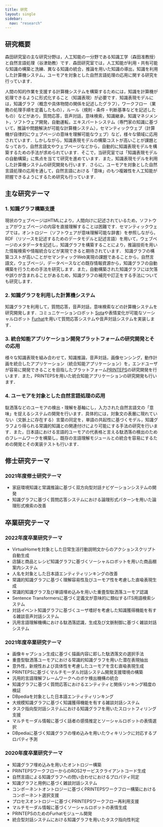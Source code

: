 ```yaml
---
title: 研究
layout: single
sidebar:
  nav: "research"
---
```

## 研究概要
森田研究室の主な研究分野は，人工知能の一分野である知識工学（森田准教授）と自然言語処理（谷津助教）です．森田研究室では，人工知能が利用・共有可能な知識の構築と洗練、異なる知識の統合，推論を用いた知識の導出，知識を利用した計算機システム，ユーモアを対象とした自然言語処理の応用に関する研究を行っています．

人間の知的作業を支援する計算機システムを構築するためには，知識を計算機が処理できるように形式化すること（知識表現）が必要です．知識表現モデルには，知識グラフ（概念や具体物間の関係を記述したグラフ），ワークフロー（業務の処理手順を定義したもの），ルール（規則・条件・判断基準などを記述したもの）などがあり，質問応答，音声対話，意味検索，知識継承，知識マネジメント，ソフトウェア開発，自動運転，エキスパートシステム（専門家の知識に基づいて，推論や問題解決が可能な計算機システム），セマンティックウェブ（計算機が自律的にウェブページの意味を理解可能なウェブ）など，様々な領域に応用されています．しかしながら，知識表現モデルの構築コストが高いことが課題となっており，自然言語文やウェブページなどから，自動的に知識表現モデルを構築するための手法が求められています．そこで，当研究室では「知識表現モデルの自動構築」に焦点を当てて研究を進めています．また，知識表現モデルを利用した計算機システムの研究開発も行います．さらに，ユーモアを対象とした自然言語処理の応用を通して，自然言語における「意味」のもつ複雑性を人工知能が把握できるようにするため研究も行っています．

## 主な研究テーマ

### 1. 知識グラフ構築支援
現状のウェブページはHTMLにより，人間向けに記述されているため，ソフトウェアがウェブページの内容を直接理解することは困難です．セマンティックウェブでは，オントロジー（ソフトウェアが意味理解可能な辞書）を参照しながら，RDF（リソースを記述するためのデータモデルと記述言語）を用いて，ウェブページのメタデータを記述し，知識グラフを構築することにより，推論技術を用いた情報検索や情報統合などが実現できると期待されています．
知識グラフの構築コストが高いことがセマンティックWeb実現の課題であることから，自然言語文，ウェブページ，データベースなどの既存情報資源から，知識グラフの自動構築を行うための手法を研究します．また，自動構築された知識グラフには欠落や誤りが含まれることがあるため，知識グラフの補完や訂正をする手法についても研究します．

### 2. 知識グラフを利用した計算機システム
知識グラフを利用して，質問応答，音声対話，意味検索などの計算機システムを研究開発します．コミュニケーションロボット [Sota](https://www.vstone.co.jp/products/sota/)や表情変化が可能なソーシャルロボット [Furhat](https://furhatrobotics.com/)を用いて質問応答システムや音声対話システムを実装します．

### 3. 統合知能アプリケーション開発プラットフォームの研究開発とその応用
様々な知識表現を組み合わせて，知識推論，音声対話，画像センシング，動作計画を統合したアプリケーション（統合知能アプリケーション）を，エンドユーザが容易に開発できることを目指したプラットフォーム[PRINTEPS](https://printeps.org/)の研究開発を行います．また，PRINTEPSを用いた統合知能アプリケーションの研究開発も行います．

### 4. ユーモアを対象とした自然言語処理の応用
駄洒落などのユーモアの検出・理解を基軸にし，入力された自然言語文の「意味」を捉えるシステムの開発を行います．具体的には，対象文の表層に現れていない（文脈上に存在する）言葉の同定を，単語の共起性に基づくモデル，知識グラフより得られる常識的知識との関連付けにより可能にする手法の研究を行います．また，日本語における言語的ユーモアの代表格と言える駄洒落の検出のためのフレームワークを構築し，既存の言語理解モジュールとの統合を容易にするための開発とその実装テストも行います． 

## 修士研究テーマ
### 2021年度修士研究テーマ
* 家庭環境知識と常識推論に基づく双方向型対話ナビゲーションシステムの開発
* 知識グラフに基づく質問応答システムにおける論理形式パターンを用いた論理形式検索の改善

## 卒業研究テーマ

### 2022年度卒業研究テーマ
* VirtualHomeを対象とした日常生活行動説明文からのアクションスクリプト自動生成
* 店舗と商品とレシピ知識グラフに基づくソーシャルロボットを用いた商品棚案内システム
* 人名を対象とした日本語エンティティリンキングの改善
* 常識的知識グラフに基づく理解容易性及びユーモア性を考慮した直喩表現生成
* 常識的知識グラフ及び単語埋め込みを用いた重畳型駄洒落ユーモア認識
* Sentence Transformersに基づく定義文が意味的に類似するITS用語検索システム
* 対話イベント知識グラフに基づくユーザ嗜好を考慮した知識獲得機能を有する雑談音声対話システム
* 汎用言語理解機構における駄洒落認識，生成及び文脈制御に基づく雑談対話システム

### 2021年度卒業研究テーマ
* 画像キャプション生成に基づく描画内容に即した駄洒落文の選択手法
* 重畳型駄洒落ユーモアにおける常識的知識グラフを用いた潜在表現抽出
* 意外性，新規性および具体性を考慮したユーモアを含む直喩表現生成
* PRINTEPSに基づくマルチモーダル対話システム開発支援環境の構築
* 汎用的言語理解フレームワークへのボケ検出機構の統合
* 知識グラフに基づく質問応答におけるエンティティと関係リンキング精度の検証
* DBpediaを対象とした日本語エンティティリンキング
* 大規模知識グラフに基づく知識獲得機能を有する雑談対話システム
* タスク指向型対話システムにおける知識グラフを用いたスロットフィリング支援
* マルチモーダル情報に基づく話者の感情推定とソーシャルロボットの表情選択
* DBpediaに基づく知識グラフの埋め込みを用いたウィキリンクに対応するプロパティ予測

### 2020年度卒業研究テーマ
* 知識グラフ埋め込みを用いたオントロジー構築
* PRINTEPSワークフローからのROS2サービスクライアントコード生成
* 自然言語による知識グラフへの問い合わせにおけるプロパティ同定
* 知識グラフと用例に基づく雑談対話システム
* コンポーネントオントロジーに基づくPRINTEPSワークフロー構築におけるコンポーネント選択支援
* プロセスオントロジーに基づくPRINTEPSワークフロー再利用支援
* マルチモーダル情報に基づくソーシャルロボットの表情生成
* PRINTEPSのためのFurhatモジュール開発
* 統合型対話システムにおける知識グラフを用いたタスク指向性判定